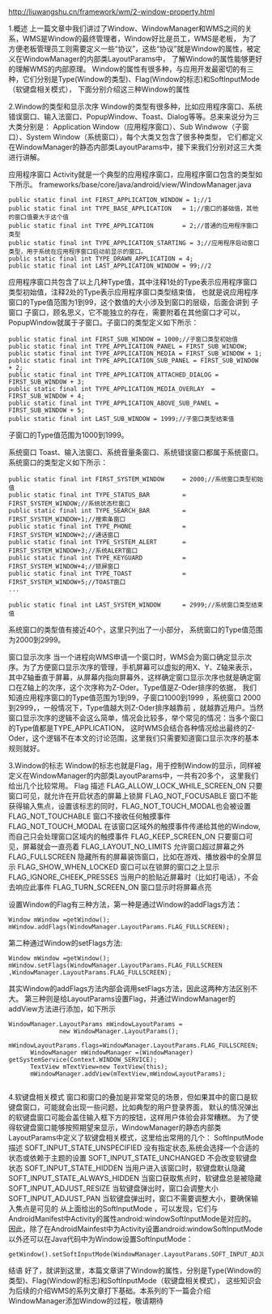 http://liuwangshu.cn/framework/wm/2-window-property.html

1.概述
上一篇文章中我们讲过了Window、WindowManager和WMS之间的关系，WMS是Window的最终管理者，Window好比是员工，WMS是老板，
为了方便老板管理员工则需要定义一些“协议”，这些“协议”就是Window的属性，被定义在WindowManager的内部类LayoutParams中，
了解Window的属性能够更好的理解WMS的内部原理。
Window的属性有很多种，与应用开发最密切的有三种，它们分别是Type(Window的类型)、Flag(Window的标志)和SoftInputMode（软键盘相关模式），
下面分别介绍这三种Window的属性

2.Window的类型和显示次序
Window的类型有很多种，比如应用程序窗口、系统错误窗口、输入法窗口、PopupWindow、Toast、Dialog等等。总来来说分为三大类分别是：
Application Window（应用程序窗口）、Sub Windwow（子窗口）、System Window（系统窗口），每个大类又包含了很多种类型，
它们都定义在WindowManager的静态内部类LayoutParams中，接下来我们分别对这三大类进行讲解。

应用程序窗口
Activity就是一个典型的应用程序窗口，应用程序窗口包含的类型如下所示。
frameworks/base/core/java/android/view/WindowManager.java
```
public static final int FIRST_APPLICATION_WINDOW = 1;//1
public static final int TYPE_BASE_APPLICATION   = 1;//窗口的基础值，其他的窗口值要大于这个值
public static final int TYPE_APPLICATION        = 2;//普通的应用程序窗口类型
public static final int TYPE_APPLICATION_STARTING = 3;//应用程序启动窗口类型，用于系统在应用程序窗口启动前显示的窗口。
public static final int TYPE_DRAWN_APPLICATION = 4;
public static final int LAST_APPLICATION_WINDOW = 99;//2
```

应用程序窗口共包含了以上几种Type值，其中注释1处的Type表示应用程序窗口类型初始值，注释2处的Type表示应用程序窗口类型结束值，
也就是说应用程序窗口的Type值范围为1到99，这个数值的大小涉及到窗口的层级，后面会讲到
子窗口
子窗口，顾名思义，它不能独立的存在，需要附着在其他窗口才可以，PopupWindow就属于子窗口。子窗口的类型定义如下所示：
```
public static final int FIRST_SUB_WINDOW = 1000;//子窗口类型初始值
public static final int TYPE_APPLICATION_PANEL = FIRST_SUB_WINDOW;
public static final int TYPE_APPLICATION_MEDIA = FIRST_SUB_WINDOW + 1;
public static final int TYPE_APPLICATION_SUB_PANEL = FIRST_SUB_WINDOW + 2;
public static final int TYPE_APPLICATION_ATTACHED_DIALOG = FIRST_SUB_WINDOW + 3;
public static final int TYPE_APPLICATION_MEDIA_OVERLAY  = FIRST_SUB_WINDOW + 4; 
public static final int TYPE_APPLICATION_ABOVE_SUB_PANEL = FIRST_SUB_WINDOW + 5;
public static final int LAST_SUB_WINDOW = 1999;//子窗口类型结束值

```

子窗口的Type值范围为1000到1999。

系统窗口
Toast、输入法窗口、系统音量条窗口、系统错误窗口都属于系统窗口。系统窗口的类型定义如下所示：
```
public static final int FIRST_SYSTEM_WINDOW     = 2000;//系统窗口类型初始值
public static final int TYPE_STATUS_BAR         = FIRST_SYSTEM_WINDOW;//系统状态栏窗口
public static final int TYPE_SEARCH_BAR         = FIRST_SYSTEM_WINDOW+1;//搜索条窗口
public static final int TYPE_PHONE              = FIRST_SYSTEM_WINDOW+2;//通话窗口
public static final int TYPE_SYSTEM_ALERT       = FIRST_SYSTEM_WINDOW+3;//系统ALERT窗口
public static final int TYPE_KEYGUARD           = FIRST_SYSTEM_WINDOW+4;//锁屏窗口
public static final int TYPE_TOAST              = FIRST_SYSTEM_WINDOW+5;//TOAST窗口
...

public static final int LAST_SYSTEM_WINDOW      = 2999;//系统窗口类型结束值
```

系统窗口的类型值有接近40个，这里只列出了一小部分， 系统窗口的Type值范围为2000到2999。

窗口显示次序
当一个进程向WMS申请一个窗口时，WMS会为窗口确定显示次序。为了方便窗口显示次序的管理，手机屏幕可以虚拟的用X、Y、Z轴来表示，
其中Z轴垂直于屏幕，从屏幕内指向屏幕外，这样确定窗口显示次序也就是确定窗口在Z轴上的次序，这个次序称为Z-Oder。Type值是Z-Oder排序的依据，
我们知道应用程序窗口的Type值范围为1到99，子窗口1000到1999 ，系统窗口 2000到2999，，一般情况下，Type值越大则Z-Oder排序越靠前
，就越靠近用户。当然窗口显示次序的逻辑不会这么简单，情况会比较多，举个常见的情况：当多个窗口的Type值都是TYPE_APPLICATION，
这时WMS会结合各种情况给出最终的Z-Oder，这个逻辑不在本文的讨论范围，这里我们只需要知道窗口显示次序的基本规则就好。

3.Window的标志
Window的标志也就是Flag，用于控制Window的显示，同样被定义在WindowManager的内部类LayoutParams中，一共有20多个，
这里我们给出几个比较常用。
Flag	                         描述
FLAG_ALLOW_LOCK_WHILE_SCREEN_ON	只要窗口可见，就允许在开启状态的屏幕上锁屏
FLAG_NOT_FOCUSABLE	      窗口不能获得输入焦点，设置该标志的同时，FLAG_NOT_TOUCH_MODAL也会被设置
FLAG_NOT_TOUCHABLE	      窗口不接收任何触摸事件
FLAG_NOT_TOUCH_MODAL	  在该窗口区域外的触摸事件传递给其他的Window,而自己只会处理窗口区域内的触摸事件
FLAG_KEEP_SCREEN_ON	      只要窗口可见，屏幕就会一直亮着
FLAG_LAYOUT_NO_LIMITS	  允许窗口超过屏幕之外
FLAG_FULLSCREEN	          隐藏所有的屏幕装饰窗口，比如在游戏、播放器中的全屏显示
FLAG_SHOW_WHEN_LOCKED	  窗口可以在锁屏的窗口之上显示
FLAG_IGNORE_CHEEK_PRESSES	当用户的脸贴近屏幕时（比如打电话），不会去响应此事件
FLAG_TURN_SCREEN_ON	       窗口显示时将屏幕点亮

设置Window的Flag有三种方法，第一种是通过Window的addFlags方法：
```
Window mWindow =getWindow(); 
mWindow.addFlags(WindowManager.LayoutParams.FLAG_FULLSCREEN);
```
第二种通过Window的setFlags方法:
```
Window mWindow =getWindow();            
mWindow.setFlags(WindowManager.LayoutParams.FLAG_FULLSCREEN
,WindowManager.LayoutParams.FLAG_FULLSCREEN);
```
其实Window的addFlags方法内部会调用setFlags方法，因此这两种方法区别不大。
第三种则是给LayoutParams设置Flag，并通过WindowManager的addView方法进行添加，如下所示
```
WindowManager.LayoutParams mWindowLayoutParams =
              new WindowManager.LayoutParams();
      mWindowLayoutParams.flags=WindowManager.LayoutParams.FLAG_FULLSCREEN;
      WindowManager mWindowManager =(WindowManager) getSystemService(Context.WINDOW_SERVICE);  
      TextView mTextView=new TextView(this);
      mWindowManager.addView(mTextView,mWindowLayoutParams);
                                                                                                                     
```

4.软键盘相关模式
窗口和窗口的叠加是非常常见的场景，但如果其中的窗口是软键盘窗口，可能就会出现一些问题，比如典型的用户登录界面，
默认的情况弹出的软键盘窗口可能会盖住输入框下方的按钮，这样用户体验会非常糟糕。
为了使得软键盘窗口能够按照期望来显示，WindowManager的静态内部类LayoutParams中定义了软键盘相关模式，这里给出常用的几个：
SoftInputMode	                描述
SOFT_INPUT_STATE_UNSPECIFIED	没有指定状态,系统会选择一个合适的状态或依赖于主题的设置
SOFT_INPUT_STATE_UNCHANGED	    不会改变软键盘状态
SOFT_INPUT_STATE_HIDDEN	        当用户进入该窗口时，软键盘默认隐藏
SOFT_INPUT_STATE_ALWAYS_HIDDEN	当窗口获取焦点时，软键盘总是被隐藏
SOFT_INPUT_ADJUST_RESIZE	    当软键盘弹出时，窗口会调整大小
SOFT_INPUT_ADJUST_PAN	        当软键盘弹出时，窗口不需要调整大小，要确保输入焦点是可见的
从上面给出的SoftInputMode ，可以发现，它们与AndroidManifest中Activity的属性android:windowSoftInputMode是对应的。
因此，除了在AndroidMainfest中为Activity设置android:windowSoftInputMode以外还可以在Java代码中为Window设置SoftInputMode：
```
getWindow().setSoftInputMode(WindowManager.LayoutParams.SOFT_INPUT_ADJUST_RESIZE);
```

结语
好了，就讲到这里，本篇文章讲了Window的属性，分别是Type(Window的类型)、Flag(Window的标志)和SoftInputMode（软键盘相关模式），
这些知识会为后续的介绍WMS的系列文章打下基础。本系列的下一篇会介绍WindowManager添加Window的过程，敬请期待
